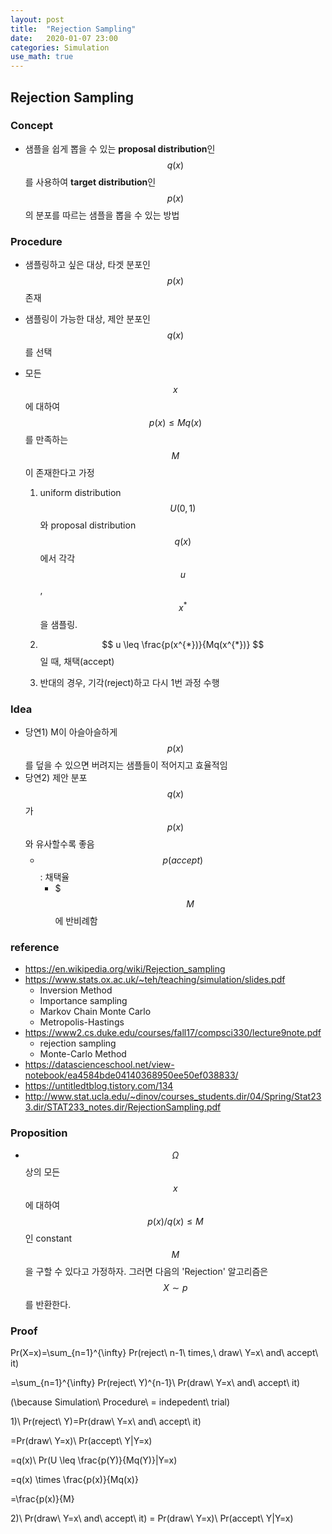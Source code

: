 ```yaml
---
layout: post
title:  "Rejection Sampling"
date:   2020-01-07 23:00
categories: Simulation
use_math: true
---
```


## Rejection Sampling

### Concept

- 샘플을 쉽게 뽑을 수 있는 **proposal distribution**인 $$q(x)$$를 사용하여 **target distribution**인 $$p(x)$$의 분포를 따르는 샘플을 뽑을 수 있는 방법



### Procedure

- 샘플링하고 싶은 대상, 타겟 분포인 $$p(x)$$ 존재

- 샘플링이 가능한 대상, 제안 분포인 $$q(x)$$를 선택

- 모든 $$x$$에 대하여 $$ p(x) \leq Mq(x) $$를 만족하는 $$M$$이 존재한다고 가정

  1.  uniform distribution $$ U(0,1) $$와 proposal distribution $$q(x)$$에서 각각 $$u$$, $$x^*$$을 샘플링.

  2. $$ u \leq \frac{p(x^{*})}{Mq(x^{*})} $$ 일 때, 채택(accept)
  3. 반대의 경우, 기각(reject)하고 다시 1번 과정 수행

  

### Idea

- 당연1) M이 아슬아슬하게 $$p(x)$$를 덮을 수 있으면 버려지는 샘플들이 적어지고 효율적임
- 당연2) 제안 분포 $$q(x)$$가 $$p(x)$$와 유사할수록 좋음
  - $$p(accept)$$ : 채택율
    - $$$M$$ 에 반비례함



### reference

- https://en.wikipedia.org/wiki/Rejection_sampling
- https://www.stats.ox.ac.uk/~teh/teaching/simulation/slides.pdf
  - Inversion Method
  - Importance sampling
  - Markov Chain Monte Carlo
  - Metropolis-Hastings
- https://www2.cs.duke.edu/courses/fall17/compsci330/lecture9note.pdf
  - rejection sampling
  - Monte-Carlo Method
- https://datascienceschool.net/view-notebook/ea4584bde04140368950ee50ef038833/
- https://untitledtblog.tistory.com/134
- http://www.stat.ucla.edu/~dinov/courses_students.dir/04/Spring/Stat233.dir/STAT233_notes.dir/RejectionSampling.pdf







### Proposition

- $$\Omega$$ 상의 모든 $$x$$에 대하여 $$p(x)/q(x) \leq M$$인 constant $$M$$을 구할 수 있다고 가정하자. 그러면 다음의 'Rejection' 알고리즘은 $$X \sim p$$ 를 반환한다.

### Proof
Pr(X=x)=\sum_{n=1}^{\infty} Pr(reject\ n-1\ times,\ draw\ Y=x\ and\ accept\ it)  

=\sum_{n=1}^{\infty} Pr(reject\ Y)^{n-1}\ Pr(draw\ Y=x\ and\ accept\ it)  

(\because Simulation\ Procedure\ = indepedent\ trial)  

1)\ Pr(reject\ Y)=Pr(draw\ Y=x\ and\ accept\ it)  

=Pr(draw\ Y=x)\ Pr(accept\ Y|Y=x)  

=q(x)\ Pr(U \leq \frac{p(Y)}{Mq(Y)}|Y=x)  

=q(x) \times \frac{p(x)}{Mq(x)}  

=\frac{p(x)}{M}  

2)\ Pr(draw\ Y=x\ and\ accept\ it) = Pr(draw\ Y=x)\ Pr(accept\ Y|Y=x)  
